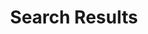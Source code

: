 ---
title: "Search Results"
draft: false
description : "Search Results For Cloud Nine Marketing"
sitemap:
  priority : 0.1
layout: "search"
---